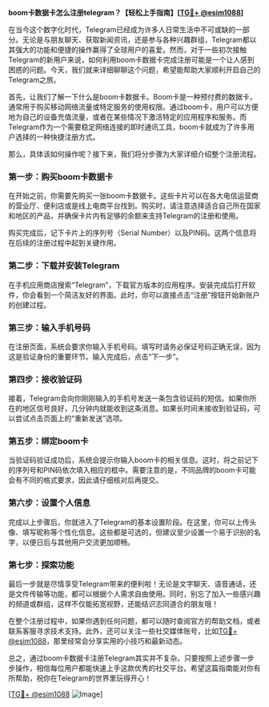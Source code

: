 **boom卡数据卡怎么注册telegram？【轻松上手指南】[[TG💪+ @esim1088](https://t.me/s/esim1088)]**

在当今这个数字化时代，Telegram已经成为许多人日常生活中不可或缺的一部分。无论是与朋友聊天、获取新闻资讯，还是参与各种兴趣群组，Telegram都以其强大的功能和便捷的操作赢得了全球用户的喜爱。然而，对于一些初次接触Telegram的新用户来说，如何利用boom卡数据卡完成注册可能是一个让人感到困惑的问题。今天，我们就来详细聊聊这个问题，希望能帮助大家顺利开启自己的Telegram之旅。

首先，让我们了解一下什么是boom卡数据卡。Boom卡是一种预付费的数据卡，通常用于购买移动网络流量或特定服务的使用权限。通过boom卡，用户可以方便地为自己的设备充值流量，或者在某些情况下激活特定的应用程序和服务。而Telegram作为一个需要稳定网络连接的即时通讯工具，boom卡就成为了许多用户选择的一种快捷注册方式。

那么，具体该如何操作呢？接下来，我们将分步骤为大家详细介绍整个注册流程。

### **第一步：购买boom卡数据卡**
在开始之前，你需要先购买一张boom卡数据卡。这些卡片可以在各大电信运营商的营业厅、便利店或是线上电商平台找到。购买时，请注意选择适合自己所在国家和地区的产品，并确保卡片内有足够的余额来支持Telegram的注册和使用。

购买完成后，记下卡片上的序列号（Serial Number）以及PIN码。这两个信息将在后续的注册过程中起到关键作用。

### **第二步：下载并安装Telegram**
在手机应用商店搜索“Telegram”，下载官方版本的应用程序。安装完成后打开软件，你会看到一个简洁友好的界面。此时，你可以直接点击“注册”按钮开始新账户的创建过程。

### **第三步：输入手机号码**
在注册页面，系统会要求你输入手机号码。填写时请务必保证号码正确无误，因为这是验证身份的重要环节。输入完成后，点击“下一步”。

### **第四步：接收验证码**
接着，Telegram会向你刚刚输入的手机号发送一条包含验证码的短信。如果你所在的地区信号良好，几分钟内就能收到这条消息。如果长时间未接收到验证码，可以尝试点击页面上的“重新发送”选项。

### **第五步：绑定boom卡**
当验证码验证成功后，系统会提示你输入boom卡的相关信息。这时，将之前记下的序列号和PIN码依次填入相应的框中。需要注意的是，不同品牌的boom卡可能会有不同的格式要求，因此请仔细核对后再提交。

### **第六步：设置个人信息**
完成以上步骤后，你就进入了Telegram的基本设置阶段。在这里，你可以上传头像、填写昵称等个性化信息。这些都是可选的，但建议至少设置一个易于识别的名字，以便日后与其他用户交流更加顺畅。

### **第七步：探索功能**
最后一步就是尽情享受Telegram带来的便利啦！无论是文字聊天、语音通话，还是文件传输等功能，都可以根据个人需求自由使用。同时，别忘了加入一些感兴趣的频道或群组，这样不仅能拓宽视野，还能结识志同道合的朋友哦！

在整个注册过程中，如果你遇到任何问题，都可以随时查阅官方的帮助文档，或者联系客服寻求技术支持。此外，还可以关注一些社交媒体账号，比如[TG💪+ @esim1088](https://t.me/s/esim1088)，那里经常会分享实用的小技巧和最新动态。

总之，通过boom卡数据卡注册Telegram其实并不复杂。只要按照上述步骤一步步操作，相信每位用户都能快速上手这款优秀的社交平台。希望这篇指南能对你有所帮助，祝你在Telegram的世界里玩得开心！

[[TG💪+ @esim1088](https://t.me/s/esim1088) ![Image](https://i.postimg.cc/4NQfJmqS/Snipaste-2025-05-13-00-14-12.png)]